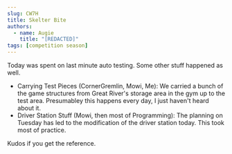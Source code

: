 ```yaml
---
slug: CW7H
title: Skelter Bite
authors:
  - name: Augie
    title: "[REDACTED]"
tags: [competition season]
---
```


Today was spent on last minute auto testing. Some other stuff happened as well.
* Carrying Test Pieces (CornerGremlin, Mowi, Me): We carried a bunch of the game structures from Great River's storage area in the gym up to the test area. Presumabley this happens every day, I just haven't heard about it.
* Driver Station Stuff (Mowi, then most of Programming): The planning on Tuesday has led to the modification of the driver station today. This took most of practice.

Kudos if you get the reference.